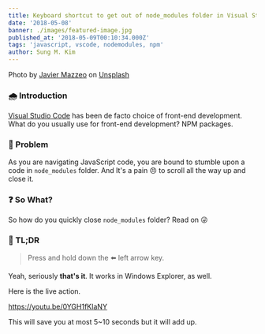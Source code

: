 ```yaml
---
title: Keyboard shortcut to get out of node_modules folder in Visual Studio Code
date: '2018-05-08'
banner: ./images/featured-image.jpg
published_at: '2018-05-09T00:10:34.000Z'
tags: 'javascript, vscode, nodemodules, npm'
author: Sung M. Kim
---
```


Photo by [Javier Mazzeo](https://unsplash.com/photos/GTXvpZ2eTdA?utm_source=unsplash&utm_medium=referral&utm_content=creditCopyText) on [Unsplash](https://unsplash.com/search/photos/sloth?utm_source=unsplash&utm_medium=referral&utm_content=creditCopyText)

### 🌧️ Introduction

[Visual Studio Code](https://code.visualstudio.com/) has been de facto choice of front-end development. What do you usually use for front-end development? NPM packages.

### 🤔 Problem

As you are navigating JavaScript code, you are bound to stumble upon a code in `node_modules` folder. And It's a pain 😠 to scroll all the way up and close it.

### ❓ So What?

So how do you quickly close `node_modules` folder? Read on 😜

### 📜 TL;DR

> Press and hold down the ⬅️ left arrow key.

Yeah, seriously **that's it**. It works in Windows Explorer, as well.

Here is the live action.

https://youtu.be/0YGH1fKIaNY

This will save you at most 5~10 seconds but it will add up.

